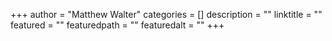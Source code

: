 +++
author = "Matthew Walter"
categories = []
description = ""
linktitle = ""
featured = ""
featuredpath = ""
featuredalt = ""
+++
